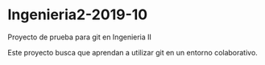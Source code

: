 # Ingenieria2-2019-10
Proyecto de prueba para git en Ingenieria II

Este proyecto busca que aprendan a utilizar git en un entorno colaborativo.

